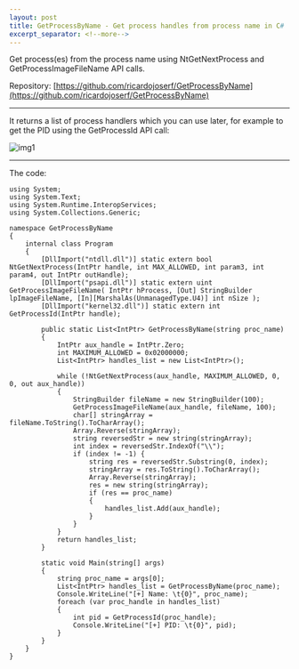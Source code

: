 ```yaml
---
layout: post
title: GetProcessByName - Get process handles from process name in C# 
excerpt_separator: <!--more-->
---
```


Get process(es) from the process name using NtGetNextProcess and GetProcessImageFileName API calls. 

<!--more-->


Repository: [https://github.com/ricardojoserf/GetProcessByName](https://github.com/ricardojoserf/GetProcessByName)

-----------------------

It returns a list of process handlers which you can use later, for example to get the PID using the GetProcessId API call:

![img1](https://raw.githubusercontent.com/ricardojoserf/ricardojoserf.github.io/master/images/getprocessbyname/Screenshot_1.png)


-----------------------

The code:

```
using System;
using System.Text;
using System.Runtime.InteropServices;
using System.Collections.Generic;

namespace GetProcessByName
{
    internal class Program
    {
        [DllImport("ntdll.dll")] static extern bool NtGetNextProcess(IntPtr handle, int MAX_ALLOWED, int param3, int param4, out IntPtr outHandle);
        [DllImport("psapi.dll")] static extern uint GetProcessImageFileName( IntPtr hProcess, [Out] StringBuilder lpImageFileName, [In][MarshalAs(UnmanagedType.U4)] int nSize );
        [DllImport("kernel32.dll")] static extern int GetProcessId(IntPtr handle);

        public static List<IntPtr> GetProcessByName(string proc_name)
        {
            IntPtr aux_handle = IntPtr.Zero;
            int MAXIMUM_ALLOWED = 0x02000000;
            List<IntPtr> handles_list = new List<IntPtr>();

            while (!NtGetNextProcess(aux_handle, MAXIMUM_ALLOWED, 0, 0, out aux_handle))
            {
                StringBuilder fileName = new StringBuilder(100);
                GetProcessImageFileName(aux_handle, fileName, 100);
                char[] stringArray = fileName.ToString().ToCharArray();
                Array.Reverse(stringArray);
                string reversedStr = new string(stringArray);
                int index = reversedStr.IndexOf("\\");
                if (index != -1) {
                    string res = reversedStr.Substring(0, index);
                    stringArray = res.ToString().ToCharArray();
                    Array.Reverse(stringArray);
                    res = new string(stringArray);
                    if (res == proc_name)
                    {
                        handles_list.Add(aux_handle);
                    }
                }
            }
            return handles_list;
        }

        static void Main(string[] args)
        {
            string proc_name = args[0];
            List<IntPtr> handles_list = GetProcessByName(proc_name);
            Console.WriteLine("[+] Name: \t{0}", proc_name);
            foreach (var proc_handle in handles_list)
            {
                int pid = GetProcessId(proc_handle);
                Console.WriteLine("[+] PID: \t{0}", pid);
            }
        }
    }
}
```
